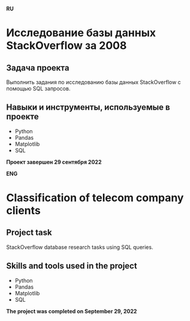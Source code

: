**RU**

# Исследование базы данных StackOverflow за 2008

## Задача проекта
Выполнить задания по исследованию базы данных StackOverflow с помощью SQL запросов.

## Навыки и инструменты, используемые в проекте
- Python
- Pandas
- Matplotlib
- SQL

**Проект завершен 29 сентября 2022**

**ENG**

# Classification of telecom company clients

## Project task
StackOverflow database research tasks using SQL queries.

## Skills and tools used in the project
- Python
- Pandas
- Matplotlib
- SQL

**The project was completed on September 29, 2022**
